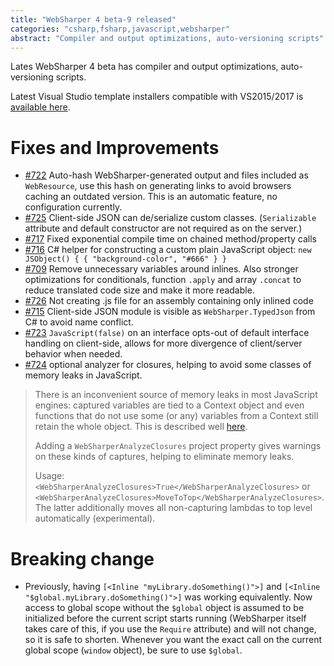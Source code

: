 ```yaml
---
title: "WebSharper 4 beta-9 released"
categories: "csharp,fsharp,javascript,websharper"
abstract: "Compiler and output optimizations, auto-versioning scripts"
---
```

Lates WebSharper 4 beta has compiler and output optimizations, auto-versioning scripts.

Latest Visual Studio template installers compatible with VS2015/2017 is [available here](http://websharper.com/Zafir.vsix).

# Fixes and Improvements

* [#722](https://github.com/intellifactory/websharper/issues/722) Auto-hash WebSharper-generated output and files included as `WebResource`, use this hash on generating links to avoid browsers caching an outdated version. This is an automatic feature, no configuration currently.
* [#725](https://github.com/intellifactory/websharper/issues/725) Client-side JSON can de/serialize custom classes. (`Serializable` attribute and default constructor are not required as on the server.)
* [#717](https://github.com/intellifactory/websharper/issues/717) Fixed exponential compile time on chained method/property calls
* [#716](https://github.com/intellifactory/websharper/issues/716) C# helper for constructing a custom plain JavaScript object: `new JSObject() { { "background-color", "#666" } }`
* [#709](https://github.com/intellifactory/websharper/issues/709) Remove unnecessary variables around inlines. Also stronger optimizations for conditionals, function `.apply` and array `.concat` to reduce translated code size and make it more readable.
* [#726](https://github.com/intellifactory/websharper/issues/726) Not creating .js file for an assembly containing only inlined code
* [#715](https://github.com/intellifactory/websharper/issues/715) Client-side JSON module is visible as `WebSharper.TypedJson` from C# to avoid name conflict.
* [#723](https://github.com/intellifactory/websharper/issues/723) `JavaScript(false)` on an interface opts-out of default interface handling on client-side, allows for more divergence of client/server behavior when needed.
* [#724](https://github.com/intellifactory/websharper/issues/724) optional analyzer for closures, helping to avoid some classes of memory leaks in JavaScript.

> There is an inconvenient source of memory leaks in most JavaScript engines: captured variables are tied to a Context object and even functions that do not use some (or any) variables from a Context still retain the whole object. This is described well [here](http://point.davidglasser.net/2013/06/27/surprising-javascript-memory-leak.html).
>
> Adding a `WebSharperAnalyzeClosures` project property gives warnings on these kinds of captures, helping to eliminate memory leaks.
>
> Usage: `<WebSharperAnalyzeClosures>True</WebSharperAnalyzeClosures>` or `<WebSharperAnalyzeClosures>MoveToTop</WebSharperAnalyzeClosures>`. The latter additionally moves all non-capturing lambdas to top level automatically (experimental).

# Breaking change

* Previously, having `[<Inline "myLibrary.doSomething()">]` and `[<Inline "$global.myLibrary.doSomething()">]` was working equivalently. Now access to global scope without the `$global` object is assumed to be initialized before the current script starts running (WebSharper itself takes care of this, if you use the `Require` attribute) and will not change, so it is safe to shorten. Whenever you want the exact call on the current global scope (`window` object), be sure to use `$global`.